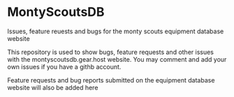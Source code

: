 # MontyScoutsDB
Issues, feature reuests and bugs for the monty scouts equipment database website

This repository is used to show bugs, feature requests and other issues with the montyscoutsdb.gear.host website. You may comment and add your own issues if you have a githb account. 

Feature requests and bug reports submitted on the equipment database website will also be added here
